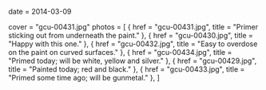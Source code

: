
date = 2014-03-09


cover = "gcu-00431.jpg"
photos = [
{ href = "gcu-00431.jpg", title = "Primer sticking out from underneath the paint." },
{ href = "gcu-00430.jpg", title = "Happy with this one." },
{ href = "gcu-00432.jpg", title = "Easy to overdose on the paint on curved surfaces." },
{ href = "gcu-00434.jpg", title = "Primed today; will be white, yellow and silver." },
{ href = "gcu-00429.jpg", title = "Painted today; red and black." },
{ href = "gcu-00433.jpg", title = "Primed some time ago; will be gunmetal." },
]
